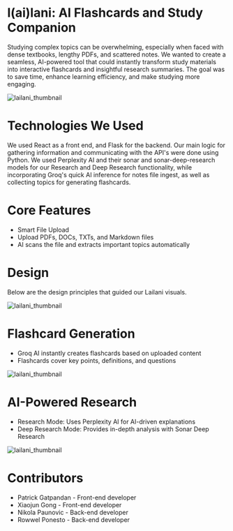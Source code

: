 # l(ai)lani: AI Flashcards and Study Companion

Studying complex topics can be overwhelming, especially when faced with dense textbooks, lengthy PDFs, and scattered notes. We wanted to create a seamless, AI-powered tool that could instantly transform study materials into interactive flashcards and insightful research summaries. The goal was to save time, enhance learning efficiency, and make studying more engaging.

![lailani_thumbnail](imgs/lailani_thumbnail.jpg)

# Technologies We Used

We used React as a front end, and Flask for the backend. Our main logic for gathering information and communicating with the API's were done using Python. We used Perplexity AI and their sonar and sonar-deep-research models for our Research and Deep Research functionality, while incorporating Groq's quick AI inference for notes file ingest, as well as collecting topics for generating flashcards. 

# Core Features

- Smart File Upload
- Upload PDFs, DOCs, TXTs, and Markdown files
- AI scans the file and extracts important topics automatically

# Design

Below are the design principles that guided our Lailani visuals.

![lailani_thumbnail](imgs/lailani_Design_Principles.jpg)

# Flashcard Generation

- Groq AI instantly creates flashcards based on uploaded content
- Flashcards cover key points, definitions, and questions

![lailani_thumbnail](imgs/lailani_Flashcard.jpg)

# AI-Powered Research

- Research Mode: Uses Perplexity AI for AI-driven explanations
- Deep Research Mode: Provides in-depth analysis with Sonar Deep Research

![lailani_thumbnail](imgs/lailani_Research.jpg)

# Contributors
- Patrick Gatpandan - Front-end developer
- Xiaojun Gong - Front-end developer
- Nikola Paunovic - Back-end developer
- Rowwel Ponesto - Back-end developer
